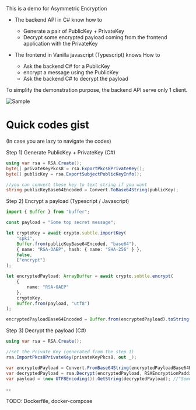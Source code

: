 This is a demo for Asymmetric Encryption

* The backend API in C# know how to
  * Generate a pair of PublicKey + PrivateKey
  * Decrypt some encrypted payload coming from the frontend application with the PrivateKey

* The frontend in Vanilla javascript (Typescript) knows How to
  * Ask the backend C# for a PublicKey
  * encrypt a message using the PublicKey
  * Ask the backend C# to decrypt the payload

To simplify the demonstration purpose, the backend API serve only 1 client.

![Sample](https://user-images.githubusercontent.com/1638594/182097601-b3262f01-9ae9-4a15-9ad5-9739801f03db.png)

# Quick codes gist

(In case you are lazy to navigate the codes)

Step 1) Generate PublicKey + PrivateKey (C#)

```C#
using var rsa = RSA.Create();
byte[] privateKeyPkcs8 = rsa.ExportPkcs8PrivateKey();
byte[] publicKey = rsa.ExportSubjectPublicKeyInfo();

//you can convert these key to text string if you want
string publicKeyBase64Encoded = Convert.ToBase64String(publicKey);
```

Step 2) Encrypt a payload (Typescript / Javascript)

```ts
import { Buffer } from "buffer";

const payload = "Some top secret message";

let cryptoKey = await crypto.subtle.importKey(
    "spki",
    Buffer.from(publicKeyBase64Encoded, "base64"),
    { name: "RSA-OAEP", hash: { name: "SHA-256" } },
    false,
    ["encrypt"]
);

let encryptedPayload: ArrayBuffer = await crypto.subtle.encrypt(
    {
        name: "RSA-OAEP"
    },
    cryptoKey,
    Buffer.from(payload, "utf8")
);

encryptedPayloadBase64Encoded = Buffer.from(encryptedPayload).toString("base64");
```

Step 3) Decrypt the payload (C#)

```C#
using var rsa = RSA.Create();

//set the Private Key (generated from the step 1)
rsa.ImportPkcs8PrivateKey(privateKeyPkcs8, out _);

var encryptedPayload = Convert.FromBase64String(encryptedPayloadBase64Encoded);
var decryptedPayload = rsa.Decrypt(encryptedPayload, RSAEncryptionPadding.OaepSHA256);
var payload = (new UTF8Encoding()).GetString(decryptedPayload); //"Some top secret message"
```

--

TODO: Dockerfile, docker-compose
